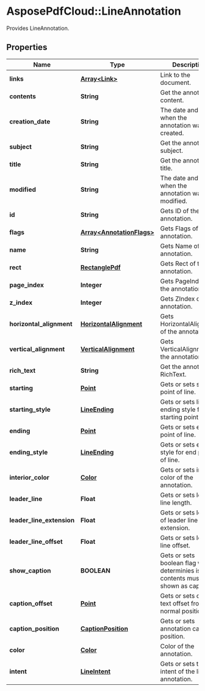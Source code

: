 # AsposePdfCloud::LineAnnotation
Provides LineAnnotation.

## Properties
Name | Type | Description | Notes
------------ | ------------- | ------------- | -------------
**links** | [**Array&lt;Link&gt;**](Link.md) | Link to the document. | [optional] 
**contents** | **String** | Get the annotation content. | [optional] 
**creation_date** | **String** | The date and time when the annotation was created. | [optional] 
**subject** | **String** | Get the annotation subject. | [optional] 
**title** | **String** | Get the annotation title. | [optional] 
**modified** | **String** | The date and time when the annotation was last modified. | [optional] 
**id** | **String** | Gets ID of the annotation. | [optional] 
**flags** | [**Array&lt;AnnotationFlags&gt;**](AnnotationFlags.md) | Gets Flags of the annotation. | [optional] 
**name** | **String** | Gets Name of the annotation. | [optional] 
**rect** | [**RectanglePdf**](RectanglePdf.md) | Gets Rect of the annotation. | [optional] 
**page_index** | **Integer** | Gets PageIndex of the annotation. | [optional] 
**z_index** | **Integer** | Gets ZIndex of the annotation. | [optional] 
**horizontal_alignment** | [**HorizontalAlignment**](HorizontalAlignment.md) | Gets HorizontalAlignment of the annotation. | [optional] 
**vertical_alignment** | [**VerticalAlignment**](VerticalAlignment.md) | Gets VerticalAlignment of the annotation. | [optional] 
**rich_text** | **String** | Get the annotation RichText. | [optional] 
**starting** | [**Point**](Point.md) | Gets or sets starting point of line. | [optional] 
**starting_style** | [**LineEnding**](LineEnding.md) | Gets or sets line ending style for line starting point. | [optional] 
**ending** | [**Point**](Point.md) | Gets or sets ending point of line. | [optional] 
**ending_style** | [**LineEnding**](LineEnding.md) | Gets or sets ending style for end point of line. | [optional] 
**interior_color** | [**Color**](Color.md) | Gets or sets interior color of the annotation. | [optional] 
**leader_line** | **Float** | Gets or sets leader line length. | [optional] 
**leader_line_extension** | **Float** | Gets or sets length of leader line extension. | [optional] 
**leader_line_offset** | **Float** | Gets or sets leader line offset. | [optional] 
**show_caption** | **BOOLEAN** | Gets or sets boolean flag which determinies is contents must be shown as caption. | [optional] 
**caption_offset** | [**Point**](Point.md) | Gets or sets caption text offset from its normal position. | [optional] 
**caption_position** | [**CaptionPosition**](CaptionPosition.md) | Gets or sets annotation caption position. | [optional] 
**color** | [**Color**](Color.md) | Color of the annotation. | [optional] 
**intent** | [**LineIntent**](LineIntent.md) | Gets or sets the intent of the line annotation. | [optional] 


